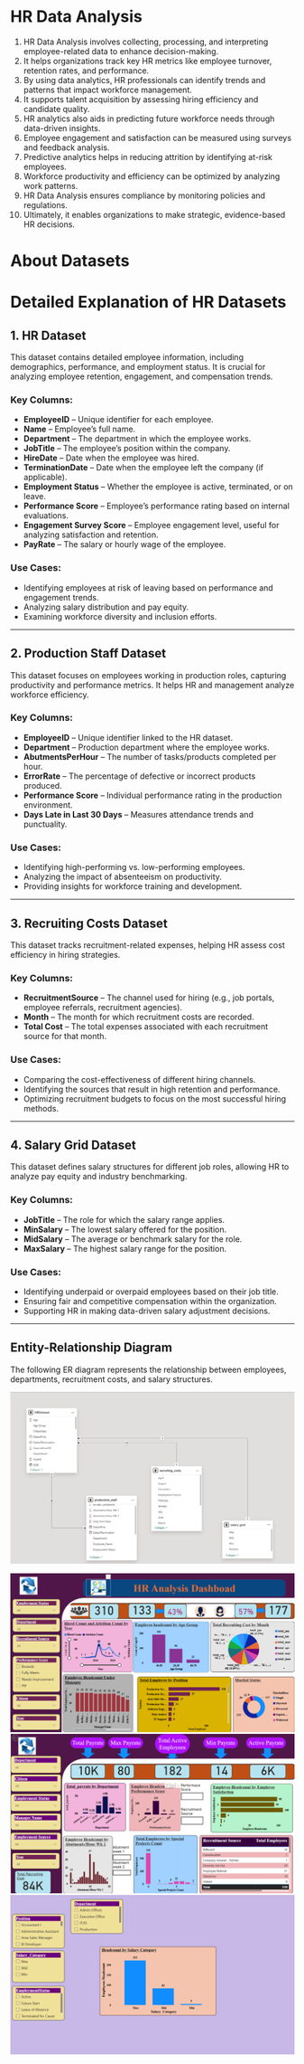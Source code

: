 # HR Data Analysis

1. HR Data Analysis involves collecting, processing, and interpreting employee-related data to enhance decision-making.  
2. It helps organizations track key HR metrics like employee turnover, retention rates, and performance.  
3. By using data analytics, HR professionals can identify trends and patterns that impact workforce management.  
4. It supports talent acquisition by assessing hiring efficiency and candidate quality.  
5. HR analytics also aids in predicting future workforce needs through data-driven insights.  
6. Employee engagement and satisfaction can be measured using surveys and feedback analysis.  
7. Predictive analytics helps in reducing attrition by identifying at-risk employees.  
8. Workforce productivity and efficiency can be optimized by analyzing work patterns.  
9. HR Data Analysis ensures compliance by monitoring policies and regulations.  
10. Ultimately, it enables organizations to make strategic, evidence-based HR decisions.  

# About Datasets
# **Detailed Explanation of HR Datasets**  

## **1. HR Dataset**  
This dataset contains detailed employee information, including demographics, performance, and employment status. It is crucial for analyzing employee retention, engagement, and compensation trends.  

### **Key Columns:**  
- **EmployeeID** – Unique identifier for each employee.  
- **Name** – Employee’s full name.  
- **Department** – The department in which the employee works.  
- **JobTitle** – The employee’s position within the company.  
- **HireDate** – Date when the employee was hired.  
- **TerminationDate** – Date when the employee left the company (if applicable).  
- **Employment Status** – Whether the employee is active, terminated, or on leave.  
- **Performance Score** – Employee’s performance rating based on internal evaluations.  
- **Engagement Survey Score** – Employee engagement level, useful for analyzing satisfaction and retention.  
- **PayRate** – The salary or hourly wage of the employee.  

### **Use Cases:**  
- Identifying employees at risk of leaving based on performance and engagement trends.  
- Analyzing salary distribution and pay equity.  
- Examining workforce diversity and inclusion efforts.  

---

## **2. Production Staff Dataset**  
This dataset focuses on employees working in production roles, capturing productivity and performance metrics. It helps HR and management analyze workforce efficiency.  

### **Key Columns:**  
- **EmployeeID** – Unique identifier linked to the HR dataset.  
- **Department** – Production department where the employee works.  
- **AbutmentsPerHour** – The number of tasks/products completed per hour.  
- **ErrorRate** – The percentage of defective or incorrect products produced.  
- **Performance Score** – Individual performance rating in the production environment.  
- **Days Late in Last 30 Days** – Measures attendance trends and punctuality.  

### **Use Cases:**  
- Identifying high-performing vs. low-performing employees.  
- Analyzing the impact of absenteeism on productivity.  
- Providing insights for workforce training and development.  

---

## **3. Recruiting Costs Dataset**  
This dataset tracks recruitment-related expenses, helping HR assess cost efficiency in hiring strategies.  

### **Key Columns:**  
- **RecruitmentSource** – The channel used for hiring (e.g., job portals, employee referrals, recruitment agencies).  
- **Month** – The month for which recruitment costs are recorded.  
- **Total Cost** – The total expenses associated with each recruitment source for that month.  

### **Use Cases:**  
- Comparing the cost-effectiveness of different hiring channels.  
- Identifying the sources that result in high retention and performance.  
- Optimizing recruitment budgets to focus on the most successful hiring methods.  

---

## **4. Salary Grid Dataset**  
This dataset defines salary structures for different job roles, allowing HR to analyze pay equity and industry benchmarking.  

### **Key Columns:**  
- **JobTitle** – The role for which the salary range applies.  
- **MinSalary** – The lowest salary offered for the position.  
- **MidSalary** – The average or benchmark salary for the role.  
- **MaxSalary** – The highest salary range for the position.  

### **Use Cases:**  
- Identifying underpaid or overpaid employees based on their job title.  
- Ensuring fair and competitive compensation within the organization.  
- Supporting HR in making data-driven salary adjustment decisions.  

---

## **Entity-Relationship Diagram**  
The following ER diagram represents the relationship between employees, departments, recruitment costs, and salary structures.  

![ER Diagram](resources/ER_Diagram.png)  
 
![Employment Analysis](resources/Employment_Analysis.png) 
![Payrate and Recruiting Cost Analysis](resources/Payrate_and_recrutingcost_Analysis.png)
![Salary Category Analysis](resources/Salary_Category_Analysis.png)